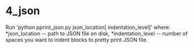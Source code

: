 # 4_json

Run 'python pprint_json.py json_location[ indentation_level]' where: 
    *json_location -- path to JSON file on disk,
    *indentation_level -- number of spaces you want to indent blocks
to pretty print JSON file.
